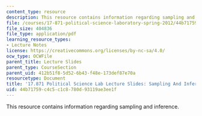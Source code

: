 ```yaml
---
content_type: resource
description: This resource contains information regarding sampling and inference.
file: /courses/17-871-political-science-laboratory-spring-2012/44b71759c4c5c1c8780d93119ae3ee1f_MIT17_871S12_sam_and_inf12.pdf
file_size: 404836
file_type: application/pdf
learning_resource_types:
- Lecture Notes
license: https://creativecommons.org/licenses/by-nc-sa/4.0/
ocw_type: OCWFile
parent_title: Lecture Slides
parent_type: CourseSection
parent_uid: 412b51f8-5d52-6b43-f48e-173def87e70a
resourcetype: Document
title: '17.871 Political Science Lab Lecture Slides: Sampling And Inference'
uid: 44b71759-c4c5-c1c8-780d-93119ae3ee1f
---
```

This resource contains information regarding sampling and inference.